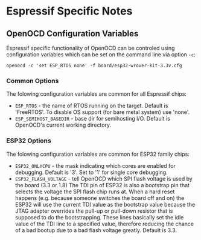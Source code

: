 # Espressif Specific Notes

## OpenOCD Configuration Variables 

Espressif specific functionality of OpenOCD can be controled using configuration variables which can be set on the command line via option `-c`:

`openocd -c 'set ESP_RTOS none' -f board/esp32-wrover-kit-3.3v.cfg`

### Common Options

The folowing configuration variables are common for all Espressif chips:
* `ESP_RTOS` - the name of RTOS running on the target. Default is 'FreeRTOS'. To disable OS support (for bare metal system) use 'none'.
* `ESP_SEMIHOST_BASEDIR` - base dir for semihosting I/O. Default is OpenOCD's current working directory.

### ESP32 Options

The folowing configuration variables are common for ESP32 family chips:
* `ESP32_ONLYCPU` - the mask indicating which cores are enabled for debugging. Default is '3'. 
  Set to '1' for single core debugging.
* `ESP32_FLASH_VOLTAGE` - tell OpenOCD which SPI flash voltage is used by the board (3.3 or 1.8)
  The TDI pin of ESP32 is also a bootstrap pin that selects the voltage the SPI flash
  chip runs at. When a hard reset happens (e.g. because someone switches the board off
  and on) the ESP32 will use the current TDI value as the bootstrap value because the
  JTAG adapter overrides the pull-up or pull-down resistor that is supposed to do the
  bootstrapping. These lines basically set the idle value of the TDI line to a
  specified value, therefore reducing the chance of a bad bootup due to a bad flash
  voltage greatly. Default is 3.3.
